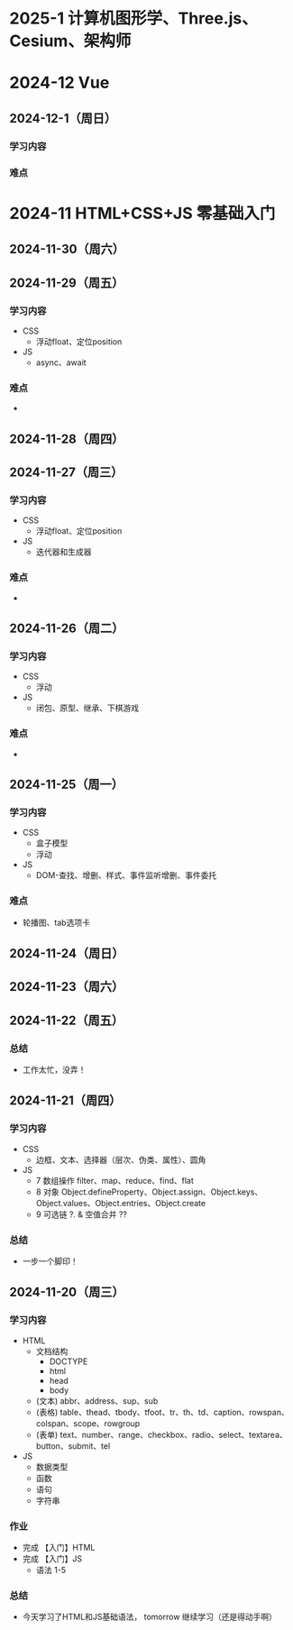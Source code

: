 # 2025-1 计算机图形学、Three.js、Cesium、架构师

# 2024-12 Vue
## 2024-12-1（周日）
### 学习内容 
### 难点

# 2024-11 HTML+CSS+JS 零基础入门

## 2024-11-30（周六）
## 2024-11-29（周五）
### 学习内容 
- CSS
  - 浮动float、定位position
- JS 
  - async、await
### 难点
- 
## 2024-11-28（周四）
## 2024-11-27（周三）

### 学习内容 
- CSS
  - 浮动float、定位position
- JS 
  - 迭代器和生成器
### 难点
- 
## 2024-11-26（周二）
### 学习内容
- CSS
  - 浮动
- JS 
  - 闭包、原型、继承、下棋游戏
### 难点
- 
## 2024-11-25（周一）
### 学习内容
- CSS
  - 盒子模型
  - 浮动
- JS 
  - DOM-查找、增删、样式、事件监听增删、事件委托
### 难点
- 轮播图、tab选项卡

## 2024-11-24（周日）
## 2024-11-23（周六）
## 2024-11-22（周五）
### 总结
- 工作太忙，没弄！
## 2024-11-21（周四）
### 学习内容 
- CSS
  - 边框、文本、选择器（层次、伪类、属性）、圆角
- JS
  - 7 数组操作 filter、map、reduce、find、flat 
  - 8 对象 Object.defineProperty、Object.assign、Object.keys、Object.values、Object.entries、Object.create
  - 9 可选链 ?. & 空值合并 ??
### 总结
-  一步一个脚印！

## 2024-11-20（周三）
### 学习内容
- HTML 
  - 文档结构
    - DOCTYPE
    - html
    - head
    - body
  - (文本) abbr、address、sup、sub
  - (表格) table、thead、tbody、tfoot、tr、th、td、caption、rowspan、colspan、scope、rowgroup
  - (表单) text、number、range、checkbox、radio、select、textarea、button、submit、tel
- JS
  - 数据类型
  - 函数
  - 语句
  - 字符串

### 作业
- 完成 【入门】HTML 
- 完成 【入门】JS 
  - 语法 1-5 

### 总结
- 今天学习了HTML和JS基础语法， tomorrow 继续学习（还是得动手啊）
